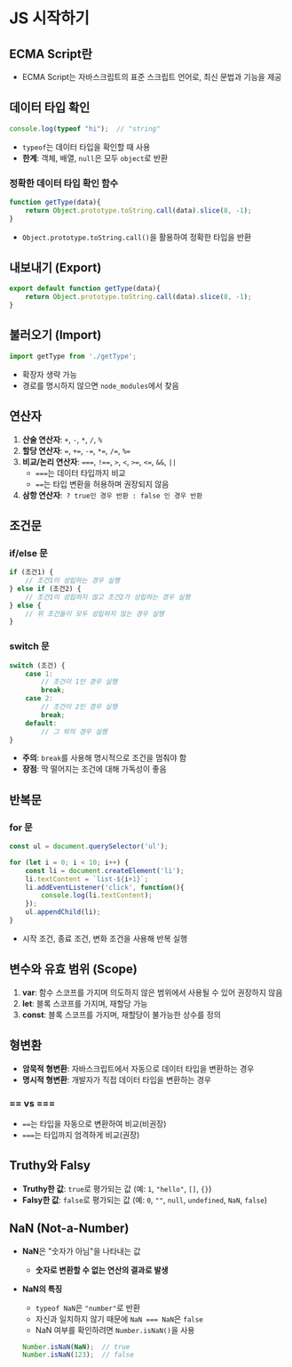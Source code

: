# JS 시작하기 

## ECMA Script란
- ECMA Script는 자바스크립트의 표준 스크립트 언어로, 최신 문법과 기능을 제공

## 데이터 타입 확인

```javascript
console.log(typeof "hi");  // "string" 
```

- `typeof`는 데이터 타입을 확인할 때 사용
- **한계**: 객체, 배열, `null`은 모두 `object`로 반환

### 정확한 데이터 타입 확인 함수

```javascript
function getType(data){
    return Object.prototype.toString.call(data).slice(8, -1);
}
```
- `Object.prototype.toString.call()`을 활용하여 정확한 타입을 반환

## 내보내기 (Export)

```javascript
export default function getType(data){
    return Object.prototype.toString.call(data).slice(8, -1);
}
```

## 불러오기 (Import)

```javascript
import getType from './getType';
```

- 확장자 생략 가능
- 경로를 명시하지 않으면 `node_modules`에서 찾음

## 연산자

1. **산술 연산자**: `+`, `-`, `*`, `/`, `%`
2. **할당 연산자**: `=`, `+=`, `-=`, `*=`, `/=`, `%=`
3. **비교/논리 연산자**: `===`, `!==`, `>`, `<`, `>=`, `<=`, `&&`, `||`
   - `===`는 데이터 타입까지 비교
   - `==`는 타입 변환을 허용하며 권장되지 않음
4. **삼항 연산자**:` ? true인 경우 반환 : false 인 경우 반환`


## 조건문

### if/else 문
```javascript
if (조건1) {
    // 조건1이 성립하는 경우 실행
} else if (조건2) {
    // 조건1이 성립하지 않고 조건2가 성립하는 경우 실행
} else {
    // 위 조건들이 모두 성립하지 않는 경우 실행
}
```

### switch 문
```javascript
switch (조건) {
    case 1:
        // 조건이 1인 경우 실행
        break;
    case 2:
        // 조건이 2인 경우 실행
        break;
    default:
        // 그 외의 경우 실행
}
```

- **주의**: `break`를 사용해 명시적으로 조건을 멈춰야 함
- **장점**: 딱 떨어지는 조건에 대해 가독성이 좋음

## 반복문
### for 문

```javascript
const ul = document.querySelector('ul');

for (let i = 0; i < 10; i++) {
    const li = document.createElement('li');
    li.textContent = `list-${i+1}`;
    li.addEventListener('click', function(){
        console.log(li.textContent);
    });
    ul.appendChild(li);
}
```

- 시작 조건, 종료 조건, 변화 조건을 사용해 반복 실행

## 변수와 유효 범위 (Scope)

1. **var**: 함수 스코프를 가지며 의도하지 않은 범위에서 사용될 수 있어 권장하지 않음
2. **let**: 블록 스코프를 가지며, 재할당 가능
3. **const**: 블록 스코프를 가지며, 재할당이 불가능한 상수를 정의

## 형변환

- **암묵적 형변환**: 자바스크립트에서 자동으로 데이터 타입을 변환하는 경우
- **명시적 형변환**: 개발자가 직접 데이터 타입을 변환하는 경우

### == vs ===

- `==`는 타입을 자동으로 변환하여 비교(비권장)
- `===`는 타입까지 엄격하게 비교(권장)

## Truthy와 Falsy

- **Truthy한 값**: `true`로 평가되는 값 (예: `1`, `"hello"`, `[]`, `{}`)
- **Falsy한 값**: `false`로 평가되는 값 (예: `0`, `""`, `null`, `undefined`, `NaN`, `false`)

## NaN (Not-a-Number)

- **NaN**은 "숫자가 아님"을 나타내는 값
    - **숫자로 변환할 수 없는 연산의 결과로 발생**
- **NaN의 특징**
  - `typeof NaN`은 `"number"`로 반환
  - 자신과 일치하지 않기 때문에 `NaN === NaN`은 `false`
  - NaN 여부를 확인하려면 `Number.isNaN()`을 사용
  
  ```javascript
  Number.isNaN(NaN);  // true
  Number.isNaN(123);  // false
  ```